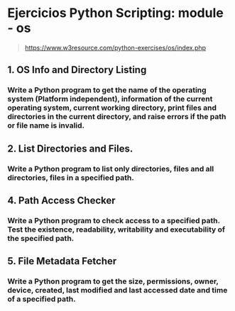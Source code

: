 # Ejercicios Python Scripting: module - os
> https://www.w3resource.com/python-exercises/os/index.php

## 1. OS Info and Directory Listing

### Write a Python program to get the name of the operating system (Platform independent), information of the current operating system, current working directory, print files and directories in the current directory, and raise errors if the path or file name is invalid.

## 2. List Directories and Files. 
### Write a Python program to list only directories, files and all directories, files in a specified path.

## 4. Path Access Checker
### Write a Python program to check access to a specified path. Test the existence, readability, writability and executability of the specified path.

## 5. File Metadata Fetcher
### Write a Python program to get the size, permissions, owner, device, created, last modified and last accessed date and time of a specified path.
